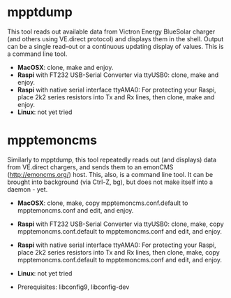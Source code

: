 mpptdump
========
This tool reads out available data from Victron Energy BlueSolar charger (and others using VE.direct protocol)
and displays them in the shell. Output can be a single read-out or a continuous updating display of values. This is a command line tool.

* **MacOSX**: clone, make and enjoy.
* **Raspi** with FT232 USB-Serial Converter via ttyUSB0: clone, make and enjoy.
* **Raspi** with native serial interface ttyAMA0: For protecting your Raspi, place 2k2 series resistors into Tx and Rx lines, then clone, make and enjoy.
* **Linux**: not yet tried

mpptemoncms
===========
Similarly to mpptdump, this tool repeatedly reads out (and displays) data from VE.direct chargers,
and sends them to an emonCMS (http://emoncms.org/) host. This, also, is a command line tool.
It can be brought into background (via Ctrl-Z, bg), but does not make itself into a daemon - yet.

* **MacOSX**: clone, make, copy mpptemoncms.conf.default to mpptemoncms.conf and edit, and enjoy.
* **Raspi** with FT232 USB-Serial Converter via ttyUSB0: clone, make, copy mpptemoncms.conf.default to mpptemoncms.conf and edit, and enjoy.
* **Raspi** with native serial interface ttyAMA0: For protecting your Raspi, place 2k2 series resistors into Tx and Rx lines, then clone, make, copy mpptemoncms.conf.default to mpptemoncms.conf and edit, and enjoy.
* **Linux**: not yet tried

* Prerequisites: libconfig9, libconfig-dev
